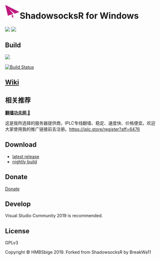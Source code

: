 <img src="shadowsocks-csharp/Resources/ssw128.png" width="48"/>ShadowsocksR for Windows
=======================

[![](https://img.shields.io/badge/Telegram-Channel-blue)](https://t.me/ShadowsocksR_Windows)
[![](https://img.shields.io/badge/Telegram-Group-green)](https://t.me/joinchat/Gn-Aa0-j4HeNckZklRAh7w)

## Build

[![](https://github.com/HMBSbige/ShadowsocksR-Windows/workflows/.NET%20Build/badge.svg)](https://github.com/HMBSbige/ShadowsocksR-Windows/actions)

[![Build Status]][Appveyor]


## [Wiki](https://github.com/HMBSbige/ShadowsocksR-Windows/wiki)

## 相关推荐

[**翻墙功夫网 :100:**](https://iplc.store/register?aff=6476)

这是我所选择的服务器提供商，IPLC专线翻墙、稳定、速度快、价格便宜。欢迎大家使用我的推广链接前去注册。https://iplc.store/register?aff=6476

## Download

* [latest release]
* [nightly build]

## Donate
[Donate](./pic/wechat.jpg)

## Develop

Visual Studio Community 2019 is recommended.

## License

GPLv3

Copyright © HMBSbige 2019. Forked from ShadowsocksR by BreakWa11

[Appveyor]:       https://ci.appveyor.com/project/HMBSbige/shadowsocksr-windows
[Build Status]:   https://ci.appveyor.com/api/projects/status/b9jgwdfvn20ithj1/branch/master?svg=true
[latest release]: https://github.com/HMBSbige/ShadowsocksR-Windows/releases
[nightly build]: https://ci.appveyor.com/project/HMBSbige/shadowsocksr-windows/branch/master/artifacts
